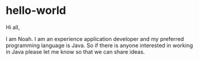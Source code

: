 # hello-world

Hi all,

I am Noah. I am an experience application developer and my preferred programming language is Java. So if there is anyone interested in working in Java please let me know so that we can share ideas.
